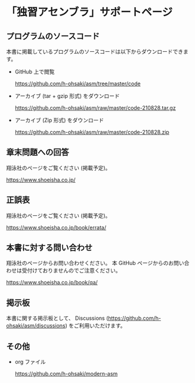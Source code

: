 # 「独習アセンブラ」サポートページ

## プログラムのソースコード

本書に掲載しているプログラムのソースコードは以下からダウンロードできます。

- GitHub 上で閲覧

    https://github.com/h-ohsaki/asm/tree/master/code

- アーカイブ (tar + gzip 形式) をダウンロード

    https://github.com/h-ohsaki/asm/raw/master/code-210828.tar.gz

- アーカイブ (Zip 形式) をダウンロード

    https://github.com/h-ohsaki/asm/raw/master/code-210828.zip

## 章末問題への回答

翔泳社のページをご覧ください (掲載予定)。

https://www.shoeisha.co.jp/

## 正誤表

翔泳社のページをご覧ください (掲載予定)。

https://www.shoeisha.co.jp/book/errata/

## 本書に対する問い合わせ

翔泳社のページからお問い合わせください。
本 GitHub ページからのお問い合わせは受付けておりませんのでご注意ください。

https://www.shoeisha.co.jp/book/qa/

## 掲示板

本書に関する掲示板として、
Discussions (https://github.com/h-ohsaki/asm/discussions) をご利用いただけます。

## その他

- org ファイル

    https://github.com/h-ohsaki/modern-asm
